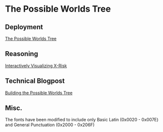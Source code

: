 # The Possible Worlds Tree

## Deployment

[The Possible Worlds Tree](https://possibleworldstree.com/)

## Reasoning

[Interactively Visualizing X-Risk](https://forum.effectivealtruism.org/posts/8ZT5kkA8jufKpRFKA/interactively-visualizing-x-risk#comments)

## Technical Blogpost

[Building the Possible Worlds Tree](https://conorbarnes.com/blog/xrisktree)

## Misc.
The fonts have been modified to include only Basic Latin (0x0020 - 0x007E) and General Punctuation (0x2000 - 0x206F)